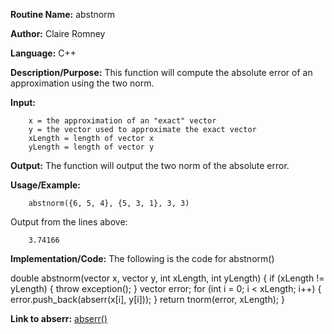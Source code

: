 **Routine Name:**       abstnorm

**Author:** Claire Romney

**Language:** C++

**Description/Purpose:** This function will compute the absolute error of an approximation using the two norm.

**Input:** 
        
        x = the approximation of an "exact" vector
        y = the vector used to approximate the exact vector
        xLength = length of vector x
        yLength = length of vector y
        
**Output:** The function will output the two norm of the absolute error.

**Usage/Example:**

        abstnorm({6, 5, 4}, {5, 3, 1}, 3, 3)
       
Output from the lines above:

        3.74166
  
**Implementation/Code:** The following is the code for abstnorm()

  double abstnorm(vector<double> x, vector<double> y, int xLength, int yLength) {
	  if (xLength != yLength) {
		  throw exception();
	  }
	  vector<double> error;
	  for (int i = 0; i < xLength; i++) {
		  error.push_back(abserr(x[i], y[i]));
	  }
	  return tnorm(error, xLength);
  }
    
**Link to abserr:**
  [abserr()](abserr.md)
